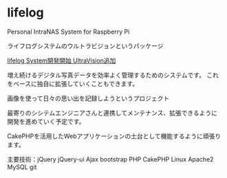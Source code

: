 # lifelog
Personal IntraNAS System for Raspberry Pi

ライフログシステムのウルトラビジョンというパッケージ

<a href="http://pjfs.biz/wp/?p=86">lifelog System開発開始 UltraVision追加</a> 

増え続けるデジタル写真データを効率よく管理するためのシステムです。
これをベースに独自に拡張していくこともできます。

画像を使って日々の思い出を記録しようというプロジェクト

最寄りのシシテムエンジニアさんと連携してメンテナンス、拡張できるように
開発を進めていく予定です。

CakePHPを活用したWebアプリケーションの土台として機能するように頑張ります。

主要技術：jQuery jQuery-ui Ajax bootstrap PHP CakePHP Linux Apache2 MySQL git
